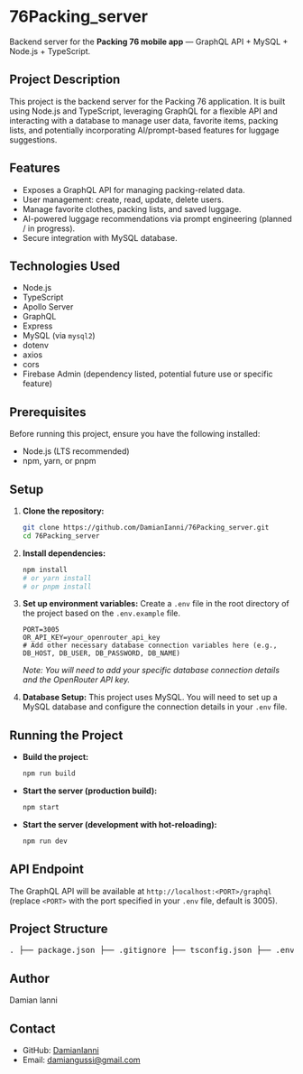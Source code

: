 # 76Packing_server

Backend server for the **Packing 76 mobile app** — GraphQL API + MySQL + Node.js + TypeScript.

## Project Description

This project is the backend server for the Packing 76 application. It is built using Node.js and TypeScript, leveraging GraphQL for a flexible API and interacting with a database to manage user data, favorite items, packing lists, and potentially incorporating AI/prompt-based features for luggage suggestions.

## Features

- Exposes a GraphQL API for managing packing-related data.
- User management: create, read, update, delete users.
- Manage favorite clothes, packing lists, and saved luggage.
- AI-powered luggage recommendations via prompt engineering (planned / in progress).
- Secure integration with MySQL database.

## Technologies Used

- Node.js
- TypeScript
- Apollo Server
- GraphQL
- Express
- MySQL (via `mysql2`)
- dotenv
- axios
- cors
- Firebase Admin (dependency listed, potential future use or specific feature)

## Prerequisites

Before running this project, ensure you have the following installed:

- Node.js (LTS recommended)
- npm, yarn, or pnpm

## Setup

1.  **Clone the repository:**

    ```bash
    git clone https://github.com/DamianIanni/76Packing_server.git
    cd 76Packing_server
    ```

2.  **Install dependencies:**

    ```bash
    npm install
    # or yarn install
    # or pnpm install
    ```

3.  **Set up environment variables:**
    Create a `.env` file in the root directory of the project based on the `.env.example` file.

    ```env
    PORT=3005
    OR_API_KEY=your_openrouter_api_key
    # Add other necessary database connection variables here (e.g., DB_HOST, DB_USER, DB_PASSWORD, DB_NAME)
    ```

    _Note: You will need to add your specific database connection details and the OpenRouter API key._

4.  **Database Setup:**
    This project uses MySQL. You will need to set up a MySQL database and configure the connection details in your `.env` file.

## Running the Project

- **Build the project:**

  ```bash
  npm run build
  ```

- **Start the server (production build):**

  ```bash
  npm start
  ```

- **Start the server (development with hot-reloading):**
  ```bash
  npm run dev
  ```

## API Endpoint

The GraphQL API will be available at `http://localhost:<PORT>/graphql` (replace `<PORT>` with the port specified in your `.env` file, default is 3005).

## Project Structure

<pre>
. ├── package.json ├── .gitignore ├── tsconfig.json ├── .env.example └── src ├── server.ts # Main server entry point ├── config # Configuration files (e.g., database) ├── utils # Utility functions ├── services # Business logic and external service interactions (DB, prompts) └── graphql # GraphQL schema and resolvers
</pre>

## Author

Damian Ianni

## Contact

- GitHub: [DamianIanni](https://github.com/DamianIanni)
- Email: damiangussi@gmail.com
